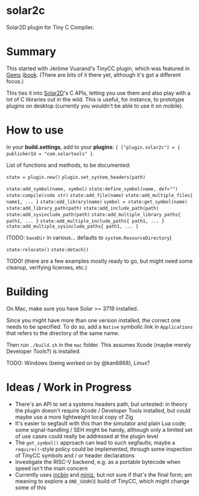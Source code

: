 # solar2c
Solar2D plugin for Tiny C Compiler.

# Summary

This started with Jérôme Vuarand's TinyCC plugin, which was featured in [Gems](https://www.lua.org/gems/) ([book](https://www.lua.org/gems/lpg.pdf). (There are bits of it there yet, although it's got a different focus.)

This ties it into [Solar2D](https://solar2d.com)'s C APIs, letting you use them and also play with a lot of C libraries out in the wild. This is useful, for instance, to prototype plugins on desktop (currently you wouldn't be able to use it on mobile).

# How to use

In your **build.settings**, add to your **plugins**: `{ ["plugin.solar2c"] = { publisherId = "com.solartools" }`.

List of functions and methods, to be documented:

`state = plugin.new()`
`plugin.set_system_headers(path)`

`state:add_symbol(name, symbol)`
`state:define_symbol(name, def="")`
`state:compile(code str)`
`state:add_file(name)`
`state:add_multiple_files{ name1, ... }`
`state:add_library(name)`
`symbol = state:get_symbol(name)`
`state:add_library_path(path)`
`state:add_include_path(path)`
`state:add_sysinclude_path(path)`
`state:add_multiple_library_paths{ path1, ... }`
`state:add_multiple_include_paths{ path1, ... }`
`state:add_multiple_sysinclude_paths{ path1, ... }`

(TODO: `baseDir` in various... defaults to `system.ResourceDirectory`)

`state:relocate()`
`state:detach()`

TODO! (there are a few examples mostly ready to go, but might need some cleanup, verifying licenses, etc.)

# Building

On Mac, make sure you have Solar >= 3719 installed. 

Since you might have more than one version installed, the correct one needs to be specified. To do so, add a `Native` symbolic link in `Applications` that refers to the directory of the same name.

Then run `./build.sh` in the `mac` folder. This assumes Xcode (maybe merely Developer Tools?) is installed.

TODO: Windows (being worked on by @kan6868), Linux?

# Ideas / Work in Progress

* There's an API to set a systems headers path, but untested: in theory the plugin doesn't require Xcode / Developer Tools installed, but could maybe use a more lightweight local copy of Zig
* It's easier to segfault with this than the simulator and plain Lua code; some signal-handling / SEH might be handy, although only a limited set of use cases could really be addressed at the plugin level
* The `get_symbol()` approach can lead to such segfaults; maybe a `require()`-style policy could be implemented, through some inspection of TinyCC symbols and / or header declarations
* Investigate the RISC-V backend, e.g. as a portable bytecode when speed isn't the main concern
* Currently uses [incbin](https://github.com/graphitemaster/incbin) and [miniz](https://github.com/richgel999/miniz), but not sure if that's the final form; am meaning to explore a `ONE_SOURCE` build of TinyCC, which might change some of this

